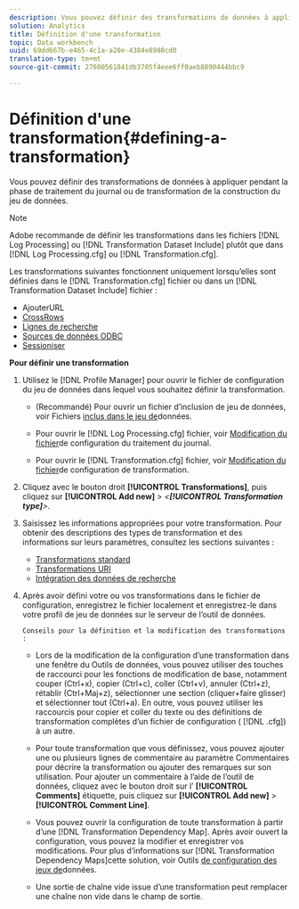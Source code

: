 ```yaml
---
description: Vous pouvez définir des transformations de données à appliquer pendant la phase de traitement du journal ou de transformation de la construction du jeu de données.
solution: Analytics
title: Définition d'une transformation
topic: Data workbench
uuid: 69dd667b-e465-4c1a-a20e-4384e8988cd0
translation-type: tm+mt
source-git-commit: 27600561841db3705f4eee6ff0aeb8890444bbc9

---
```



# Définition d&#39;une transformation{#defining-a-transformation}

Vous pouvez définir des transformations de données à appliquer pendant la phase de traitement du journal ou de transformation de la construction du jeu de données.

>[!NOTE]
>
>Adobe recommande de définir les transformations dans les fichiers [!DNL Log Processing] ou [!DNL Transformation Dataset Include] plutôt que dans [!DNL Log Processing.cfg] ou [!DNL Transformation.cfg].

Les transformations suivantes fonctionnent uniquement lorsqu’elles sont définies dans le [!DNL Transformation.cfg] fichier ou dans un [!DNL Transformation Dataset Include] fichier :

* [](../../../home/c-dataset-const-proc/c-data-trans/c-transf-types/c-uri-transf/c-appenduri.md#concept-a0df05dd958645bf8219fc7b0b675ee4)AjouterURL
* [CrossRows](../../../home/c-dataset-const-proc/c-data-trans/c-transf-types/c-standard-transf/c-crossrows.md#concept-fcace08804f54db397ed631cc13ff4f2)
* [Lignes de recherche](../../../home/c-dataset-const-proc/c-data-trans/c-transf-types/c-standard-transf/c-lookuprows.md#concept-4bd9a1f13ee243e592a6a0008053134f)
* [Sources de données ODBC](../../../home/c-dataset-const-proc/c-log-proc-config-file/c-odbc-data-sources.md#concept-5f2cf635081d44beab826ef5ec8cf4e3)
* [Sessioniser](../../../home/c-dataset-const-proc/c-data-trans/c-transf-types/c-standard-transf/c-sessionize.md#concept-b1af95c8cba34b248f86de883d914bc0)

**Pour définir une transformation**

1. Utilisez le [!DNL Profile Manager] pour ouvrir le fichier de configuration du jeu de données dans lequel vous souhaitez définir la transformation.

   * (Recommandé) Pour ouvrir un fichier d’inclusion de jeu de données, voir Fichiers [inclus dans le jeu de](../../../home/c-dataset-const-proc/c-dataset-inc-files/c-abt-dataset-inc-files.md)données.
   * Pour ouvrir le [!DNL Log Processing.cfg] fichier, voir [Modification du fichier](../../../home/c-dataset-const-proc/c-log-proc-config-file/t-edit-log-proc-config-file.md#task-6a2fa1b735cb4eefad730f0a3a7858e5)de configuration du traitement du journal.

   * Pour ouvrir le [!DNL Transformation.cfg] fichier, voir [Modification du fichier](../../../home/c-dataset-const-proc/c-trans-config-file/t-edit-trans-config-file.md#task-cfef4142c1bf4437a669d1fdc75cabbc)de configuration de transformation.

1. Cliquez avec le bouton droit **[!UICONTROL Transformations]**, puis cliquez sur **[!UICONTROL Add new]** > *&lt;**[!UICONTROL Transformation type]**>*.
1. Saisissez les informations appropriées pour votre transformation. Pour obtenir des descriptions des types de transformation et des informations sur leurs paramètres, consultez les sections suivantes :

   * [Transformations standard](../../../home/c-dataset-const-proc/c-data-trans/c-transf-types/c-standard-transf/c-standard-transf.md#concept-25f4bdbf8fe74c4aaeb2fcd226243886)
   * [Transformations URI](../../../home/c-dataset-const-proc/c-data-trans/c-transf-types/c-uri-transf/c-uri-transf.md#concept-2dfa0ffcd83d4fb69c1f42ad50dea125)
   * [Intégration des données de recherche](../../../home/c-dataset-const-proc/c-data-trans/c-int-lookup-data/c-int-lookup-data.md#concept-08ff70769a464f50ab14299a344f05c7)

1. Après avoir défini votre ou vos transformations dans le fichier de configuration, enregistrez le fichier localement et enregistrez-le dans votre profil de jeu de données sur le serveur de l’outil de données.

       Conseils pour la définition et la modification des transformations :
   
   * Lors de la modification de la configuration d’une transformation dans une fenêtre du Outils de données, vous pouvez utiliser des touches de raccourci pour les fonctions de modification de base, notamment couper (Ctrl+x), copier (Ctrl+c), coller (Ctrl+v), annuler (Ctrl+z), rétablir (Ctrl+Maj+z), sélectionner une section (cliquer+faire glisser) et sélectionner tout (Ctrl+a). En outre, vous pouvez utiliser les raccourcis pour copier et coller du texte ou des définitions de transformation complètes d’un fichier de configuration ( [!DNL .cfg]) à un autre.
   * Pour toute transformation que vous définissez, vous pouvez ajouter une ou plusieurs lignes de commentaire au paramètre Commentaires pour décrire la transformation ou ajouter des remarques sur son utilisation. Pour ajouter un commentaire à l’aide de l’outil de données, cliquez avec le bouton droit sur l’ **[!UICONTROL Comments]** étiquette, puis cliquez sur **[!UICONTROL Add new]** > **[!UICONTROL Comment Line]**.

   * Vous pouvez ouvrir la configuration de toute transformation à partir d’une [!DNL Transformation Dependency Map]. Après avoir ouvert la configuration, vous pouvez la modifier et enregistrer vos modifications. Pour plus d’informations sur [!DNL Transformation Dependency Maps]cette solution, voir Outils [de configuration des jeux de](../../../home/c-dataset-const-proc/c-dataset-config-tools/c-dataset-config-tools.md#concept-6e058b7691834cf79dcfd1573f78d4f5)données.

   * Une sortie de chaîne vide issue d’une transformation peut remplacer une chaîne non vide dans le champ de sortie.

